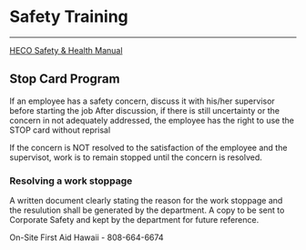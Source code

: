 # Safety Training
---

[HECO Safety & Health Manual](https://infohana.net/safety-and-emergency/safety)

Stop Card Program
---

If an employee has a safety concern, discuss it with his/her supervisor before starting the job
After discussion, if there is still uncertainty or the concern in not adequately addressed, the employee has the right to use the STOP card without reprisal

If the concern is NOT resolved to the satisfaction of the employee and the supervisot, work is to remain stopped until the concern is resolved.

### Resolving a work stoppage
A written document clearly stating the reason for the work stoppage and the resulution shall be generated by the department.
A copy to be sent to Corporate Safety and kept by the department for future reference.

On-Site First Aid Hawaii - 808-664-6674

